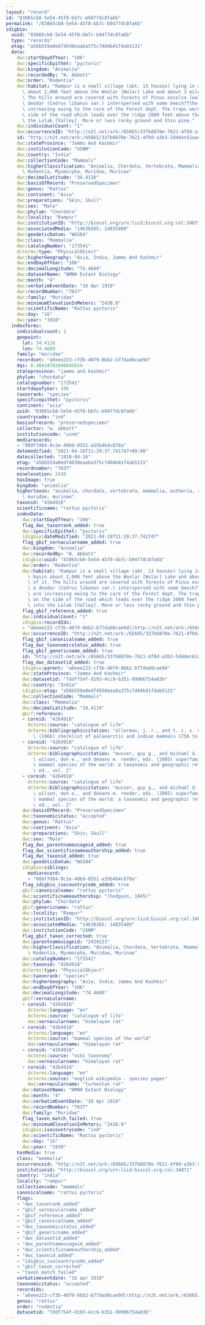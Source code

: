 ```yaml
---
layout: "record"
id: "83865cb8-5e54-45f8-bb7c-b9477dc8fa6b"
permalink: "/83865cb8-5e54-45f8-bb7c-b9477dc8fa6b"
idigbio:
  uuid: "83865cb8-5e54-45f8-bb7c-b9477dc8fa6b"
  type: "records"
  etag: "a56b559a0ed74030eaa6a375c7404b41f4ab5131"
  data:
    dwc:startDayOfYear: "106"
    dwc:specificEpithet: "pyctoris"
    dwc:kingdom: "Animalia"
    dwc:recordedBy: "W. Abbott"
    dwc:order: "Rodentia"
    dwc:habitat: "Rampur is a small village (abt. 13 houses) lying in a sort of basin\
      \ about 2,000 feet above the Woolar [Wular] Lake and about 3 miles west of it.\
      \ The hills around are covered with forests of Pinus excelsa [wallichiana] &\
      \ deodar (Cedrus libanus var.) interspersed with some beech?Tthe forests are\
      \ increasing owing to the care of the Forest dept. The traps were set on the\
      \ side of the road which leads over the ridge 2000 feet above the village into\
      \ the Lolab [Valley]. More or less rocky ground and thin pine."
    dwc:individualCount: "1"
    dwc:occurrenceID: "http://n2t.net/ark:/65665/337b8870e-7621-4f0d-a3b3-5d4dec61aad8"
    id: "http://n2t.net/ark:/65665/337b8870e-7621-4f0d-a3b3-5d4dec61aad8"
    dwc:stateProvince: "Jammu And Kashmir"
    dwc:institutionCode: "USNM"
    dwc:country: "India"
    dwc:collectionCode: "Mammals"
    dwc:higherClassification: "Animalia, Chordata, Vertebrata, Mammalia, Eutheria,\
      \ Rodentia, Myomorpha, Muridae, Murinae"
    dwc:decimalLatitude: "34.4116"
    dwc:basisOfRecord: "PreservedSpecimen"
    dwc:genus: "Rattus"
    dwc:continent: "Asia"
    dwc:preparations: "Skin; Skull"
    dwc:sex: "Male"
    dwc:phylum: "Chordata"
    dwc:locality: "Rampur"
    dwc:institutionID: "http://biocol.org/urn:lsid:biocol.org:col:34871"
    dwc:associatedMedia: "14638365; 14835409"
    dwc:geodeticDatum: "WGS84"
    dwc:class: "Mammalia"
    dwc:catalogNumber: "173541"
    dcterms:type: "PhysicalObject"
    dwc:higherGeography: "Asia, India, Jammu And Kashmir"
    dwc:endDayOfYear: "106"
    dwc:decimalLongitude: "74.4689"
    dwc:datasetName: "NMNH Extant Biology"
    dwc:month: "4"
    dwc:verbatimEventDate: "16 Apr 1910"
    dwc:recordNumber: "7037"
    dwc:family: "Muridae"
    dwc:minimumElevationInMeters: "2438.0"
    dwc:scientificName: "Rattus pyctoris"
    dwc:day: "16"
    dwc:year: "1910"
  indexTerms:
    individualcount: 1
    geopoint:
      lat: 34.4116
      lon: 74.4689
    family: "muridae"
    recordset: "a6eee223-cf3b-4079-8bb2-b77dad8cae9d"
    dqs: 0.30434782608695654
    stateprovince: "jammu and kashmir"
    phylum: "chordata"
    catalognumber: "173541"
    startdayofyear: 106
    taxonrank: "species"
    specificepithet: "pyctoris"
    continent: "asia"
    uuid: "83865cb8-5e54-45f8-bb7c-b9477dc8fa6b"
    countrycode: "ind"
    basisofrecord: "preservedspecimen"
    collector: "w. abbott"
    institutioncode: "usnm"
    mediarecords:
    - "089f7d84-9c2e-40b9-8551-a35b464c078a"
    datemodified: "2021-04-18T11:29:37.741747+00:00"
    datecollected: "1910-04-16"
    etag: "a56b559a0ed74030eaa6a375c7404b41f4ab5131"
    recordnumber: "7037"
    minelevation: 2438
    hasImage: true
    kingdom: "animalia"
    highertaxon: "animalia, chordata, vertebrata, mammalia, eutheria, rodentia, myomorpha,\
      \ muridae, murinae"
    taxonid: "4264918"
    scientificname: "rattus pyctoris"
    indexData:
      dwc:startDayOfYear: "106"
      flag_dwc_taxonrank_added: true
      dwc:specificEpithet: "pyctoris"
      idigbio:dateModified: "2021-04-18T11:29:37.741747"
      flag_gbif_vernacularname_added: true
      dwc:kingdom: "Animalia"
      dwc:recordedBy: "W. Abbott"
      idigbio:uuid: "83865cb8-5e54-45f8-bb7c-b9477dc8fa6b"
      dwc:order: "Rodentia"
      dwc:habitat: "Rampur is a small village (abt. 13 houses) lying in a sort of\
        \ basin about 2,000 feet above the Woolar [Wular] Lake and about 3 miles west\
        \ of it. The hills around are covered with forests of Pinus excelsa [wallichiana]\
        \ & deodar (Cedrus libanus var.) interspersed with some beech?Tthe forests\
        \ are increasing owing to the care of the Forest dept. The traps were set\
        \ on the side of the road which leads over the ridge 2000 feet above the village\
        \ into the Lolab [Valley]. More or less rocky ground and thin pine."
      flag_gbif_reference_added: true
      dwc:individualCount: "1"
      idigbio:recordIds:
      - "a6eee223-cf3b-4079-8bb2-b77dad8cae9d\\http://n2t.net/ark:/65665/337b8870e-7621-4f0d-a3b3-5d4dec61aad8"
      dwc:occurrenceID: "http://n2t.net/ark:/65665/337b8870e-7621-4f0d-a3b3-5d4dec61aad8"
      flag_gbif_canonicalname_added: true
      flag_dwc_taxonomicstatus_added: true
      flag_gbif_genericname_added: true
      id: "http://n2t.net/ark:/65665/337b8870e-7621-4f0d-a3b3-5d4dec61aad8"
      flag_dwc_datasetid_added: true
      idigbio:parent: "a6eee223-cf3b-4079-8bb2-b77dad8cae9d"
      dwc:stateProvince: "Jammu And Kashmir"
      dwc:datasetid: "7ddf754f-d193-4cc9-b351-99906754a03b"
      dwc:country: "India"
      idigbio:etag: "a56b559a0ed74030eaa6a375c7404b41f4ab5131"
      dwc:collectionCode: "Mammals"
      dwc:class: "Mammalia"
      dwc:decimalLatitude: "34.4116"
      gbif:reference:
      - coreid: "4264918"
        dcterms:source: "catalogue of life"
        dcterms:bibliographiccitation: "ellerman, j. r., and t. c. s. morrison-scott\
          \ (1966) checklist of palaearctic and indian mammals 1758 to 1946, 2nd edition"
      - coreid: "4264918"
        dcterms:source: "catalogue of life"
        dcterms:bibliographiccitation: "musser, guy g., and michael d. carleton /\
          \ wilson, don e., and deeann m. reeder, eds. (2005) superfamily muroidea:\
          \ mammal species of the world: a taxonomic and geographic reference, 3rd\
          \ ed., vol. 2"
      - coreid: "4264918"
        dcterms:source: "catalogue of life"
        dcterms:bibliographiccitation: "musser, guy g., and michael d. carleton /\
          \ wilson, don e., and deeann m. reeder, eds. (2005) superfamily muroidea:\
          \ mammal species of the world: a taxonomic and geographic reference, 3rd\
          \ ed., vol. 2"
      dwc:basisOfRecord: "PreservedSpecimen"
      dwc:taxonomicstatus: "accepted"
      dwc:genus: "Rattus"
      dwc:continent: "Asia"
      dwc:preparations: "Skin; Skull"
      dwc:sex: "Male"
      flag_dwc_parentnameusageid_added: true
      flag_dwc_scientificnameauthorship_added: true
      flag_dwc_taxonid_added: true
      dwc:geodeticDatum: "WGS84"
      idigbio:siblings:
        mediarecord:
        - "089f7d84-9c2e-40b9-8551-a35b464c078a"
      flag_idigbio_isocountrycode_added: true
      gbif:canonicalname: "rattus pyctoris"
      dwc:scientificnameauthorship: "(hodgson, 1845)"
      dwc:phylum: "Chordata"
      gbif:genericname: "rattus"
      dwc:locality: "Rampur"
      dwc:institutionID: "http://biocol.org/urn:lsid:biocol.org:col:34871"
      dwc:associatedMedia: "14638365; 14835409"
      dwc:institutionCode: "USNM"
      flag_gbif_taxon_corrected: true
      dwc:parentnameusageid: "2439223"
      dwc:higherClassification: "Animalia, Chordata, Vertebrata, Mammalia, Eutheria,\
        \ Rodentia, Myomorpha, Muridae, Murinae"
      dwc:catalogNumber: "173541"
      dwc:taxonid: "4264918"
      dcterms:type: "PhysicalObject"
      dwc:taxonrank: "species"
      dwc:higherGeography: "Asia, India, Jammu And Kashmir"
      dwc:endDayOfYear: "106"
      dwc:decimalLongitude: "74.4689"
      gbif:vernacularname:
      - coreid: "4264918"
        dcterms:language: "en"
        dcterms:source: "catalogue of life"
        dwc:vernacularname: "himalayan rat"
      - coreid: "4264918"
        dcterms:language: "en"
        dcterms:source: "mammal species of the world"
        dwc:vernacularname: "himalayan rat"
      - coreid: "4264918"
        dcterms:source: "ncbi taxonomy"
        dwc:vernacularname: "himalayan rat"
      - coreid: "4264918"
        dcterms:language: "en"
        dcterms:source: "english wikipedia - species pages"
        dwc:vernacularname: "turkestan rat"
      dwc:datasetName: "NMNH Extant Biology"
      dwc:month: "4"
      dwc:verbatimEventDate: "16 Apr 1910"
      dwc:recordNumber: "7037"
      dwc:family: "Muridae"
      flag_taxon_match_failed: true
      dwc:minimumElevationInMeters: "2438.0"
      idigbio:isocountrycode: "ind"
      dwc:scientificName: "Rattus pyctoris"
      dwc:day: "16"
      dwc:year: "1910"
    hasMedia: true
    class: "mammalia"
    occurrenceid: "http://n2t.net/ark:/65665/337b8870e-7621-4f0d-a3b3-5d4dec61aad8"
    institutionid: "http://biocol.org/urn:lsid:biocol.org:col:34871"
    country: "india"
    locality: "rampur"
    collectioncode: "mammals"
    canonicalname: "rattus pyctoris"
    flags:
    - "dwc_taxonrank_added"
    - "gbif_vernacularname_added"
    - "gbif_reference_added"
    - "gbif_canonicalname_added"
    - "dwc_taxonomicstatus_added"
    - "gbif_genericname_added"
    - "dwc_datasetid_added"
    - "dwc_parentnameusageid_added"
    - "dwc_scientificnameauthorship_added"
    - "dwc_taxonid_added"
    - "idigbio_isocountrycode_added"
    - "gbif_taxon_corrected"
    - "taxon_match_failed"
    verbatimeventdate: "16 apr 1910"
    taxonomicstatus: "accepted"
    recordids:
    - "a6eee223-cf3b-4079-8bb2-b77dad8cae9d\\http://n2t.net/ark:/65665/337b8870e-7621-4f0d-a3b3-5d4dec61aad8"
    genus: "rattus"
    order: "rodentia"
    datasetid: "7ddf754f-d193-4cc9-b351-99906754a03b"
---
```

